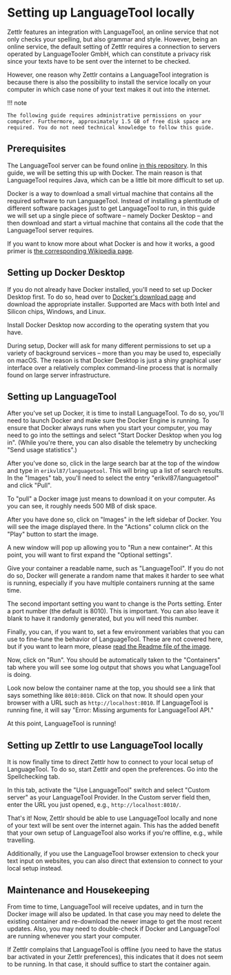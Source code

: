 # Setting up LanguageTool locally

Zettlr features an integration with LanguageTool, an online service that not only checks your spelling, but also grammar and style. However, being an online service, the default setting of Zettlr requires a connection to servers operated by LanguageTooler GmbH, which can constitute a privacy risk since your texts have to be sent over the internet to be checked.

However, one reason why Zettlr contains a LanguageTool integration is because there is also the possibility to install the service locally on your computer in which case none of your text makes it out into the internet.

!!! note

    The following guide requires administrative permissions on your computer. Furthermore, approximately 1.5 GB of free disk space are required. You do not need technical knowledge to follow this guide.

## Prerequisites

The LanguageTool server can be found online [in this repository](https://github.com/languagetool-org/languagetool). In this guide, we will be setting this up with Docker. The main reason is that LanguageTool requires Java, which can be a little bit more difficult to set up.

Docker is a way to download a small virtual machine that contains all the required software to run LanguageTool. Instead of installing a plentitude of different software packages just to get LanguageTool to run, in this guide we will set up a single piece of software – namely Docker Desktop – and then download and start a virtual machine that contains all the code that the LanguageTool server requires.

If you want to know more about what Docker is and how it works, a good primer is [the corresponding Wikipedia page](https://en.wikipedia.org/wiki/Docker_(software)).

## Setting up Docker Desktop

If you do not already have Docker installed, you'll need to set up Docker Desktop first. To do so, head over to [Docker's download page](https://www.docker.com/products/docker-desktop/) and download the appropriate installer. Supported are Macs with both Intel and Silicon chips, Windows, and Linux.

Install Docker Desktop now according to the operating system that you have.

During setup, Docker will ask for many different permissions to set up a variety of background services – more than you may be used to, especially on macOS. The reason is that Docker Desktop is just a shiny graphical user interface over a relatively complex command-line process that is normally found on large server infrastructure.

## Setting up LanguageTool

After you've set up Docker, it is time to install LanguageTool. To do so, you'll need to launch Docker and make sure the Docker Engine is running. To ensure that Docker always runs when you start your computer, you may need to go into the settings and select "Start Docker Desktop when you log in". (While you're there, you can also disable the telemetry by unchecking "Send usage statistics".)

After you've done so, click in the large search bar at the top of the window and type in `erikvl87/languagetool`. This will bring up a list of search results. In the "Images" tab, you'll need to select the entry "erikvl87/languagetool" and click "Pull".

To "pull" a Docker image just means to download it on your computer. As you can see, it roughly needs 500 MB of disk space.

After you have done so, click on "Images" in the left sidebar of Docker. You will see the image displayed there. In the "Actions" column click on the "Play" button to start the image.

A new window will pop up allowing you to "Run a new container". At this point, you will want to first expand the "Optional settings".

Give your container a readable name, such as "LanguageTool". If you do not do so, Docker will generate a random name that makes it harder to see what is running, especially if you have multiple containers running at the same time.

The second important setting you want to change is the Ports setting. Enter a port number (the default is 8010). This is important. You can also leave it blank to have it randomly generated, but you will need this number.

Finally, you can, if you want to, set a few environment variables that you can use to fine-tune the behavior of LanguageTool. These are not covered here, but if you want to learn more, please [read the Readme file of the image](https://hub.docker.com/r/erikvl87/languagetool).

Now, click on "Run". You should be automatically taken to the "Containers" tab where you will see some log output that shows you what LanguageTool is doing.

Look now below the container name at the top, you should see a link that says something like `8010:8010`. Click on that now. It should open your browser with a URL such as `http://localhost:8010`. If LanguageTool is running fine, it will say "Error: Missing arguments for LanguageTool API."

At this point, LanguageTool is running!

## Setting up Zettlr to use LanguageTool locally

It is now finally time to direct Zettlr how to connect to your local setup of LanguageTool. To do so, start Zettlr and open the preferences. Go into the Spellchecking tab.

In this tab, activate the "Use LanguageTool" switch and select "Custom server" as your LanguageTool Provider. In the Custom server field then, enter the URL you just opened, e.g., `http://localhost:8010/`.

That's it! Now, Zettlr should be able to use LanguageTool locally and none of your text will be sent over the internet again. This has the added benefit that your own setup of LanguageTool also works if you're offline, e.g., while travelling.

Additionally, if you use the LanguageTool browser extension to check your text input on websites, you can also direct that extension to connect to your local setup instead.

## Maintenance and Housekeeping

From time to time, LanguageTool will receive updates, and in turn the Docker image will also be updated. In that case you may need to delete the existing container and re-download the newer image to get the most recent updates. Also, you may need to double-check if Docker and LanguageTool are running whenever you start your computer.

If Zettlr complains that LanguageTool is offline (you need to have the status bar activated in your Zettlr preferences), this indicates that it does not seem to be running. In that case, it should suffice to start the container again.
